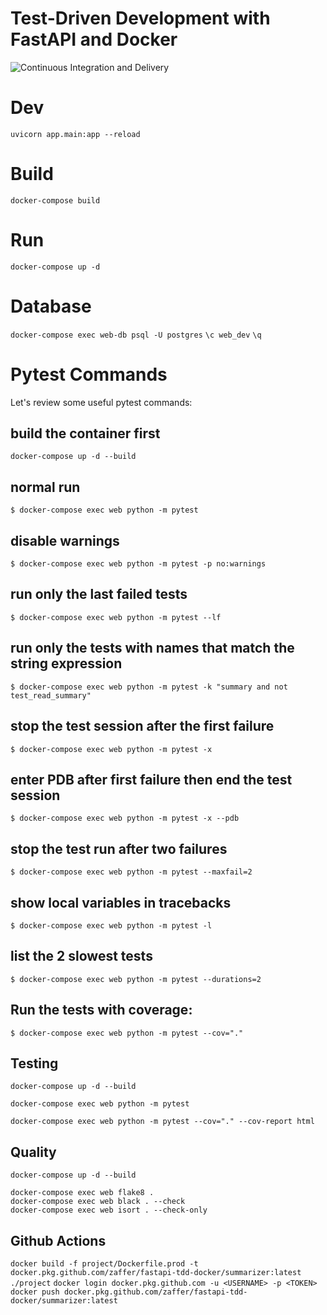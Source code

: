 # Test-Driven Development with FastAPI and Docker

![Continuous Integration and Delivery](https://github.com/Zaffer/fastapi-tdd-docker/workflows/Continuous%20Integration%20and%20Delivery/badge.svg?branch=master)


# Dev
`uvicorn app.main:app --reload`


# Build
`docker-compose build`


# Run
`docker-compose up -d`


# Database
`docker-compose exec web-db psql -U postgres`
`\c web_dev`
`\q`


# Pytest Commands
Let's review some useful pytest commands:

## build the container first
`docker-compose up -d --build`


## normal run
`$ docker-compose exec web python -m pytest`

## disable warnings
`$ docker-compose exec web python -m pytest -p no:warnings`

## run only the last failed tests
`$ docker-compose exec web python -m pytest --lf`

## run only the tests with names that match the string expression
`$ docker-compose exec web python -m pytest -k "summary and not test_read_summary"`

## stop the test session after the first failure
```$ docker-compose exec web python -m pytest -x```

## enter PDB after first failure then end the test session
`$ docker-compose exec web python -m pytest -x --pdb`

## stop the test run after two failures
`$ docker-compose exec web python -m pytest --maxfail=2`

## show local variables in tracebacks
`$ docker-compose exec web python -m pytest -l`

## list the 2 slowest tests
`$ docker-compose exec web python -m pytest --durations=2`


## Run the tests with coverage:
`$ docker-compose exec web python -m pytest --cov="."`


## Testing
```
docker-compose up -d --build
```
```
docker-compose exec web python -m pytest
```
```
docker-compose exec web python -m pytest --cov="." --cov-report html
```

## Quality
```
docker-compose up -d --build
```
```
docker-compose exec web flake8 .
docker-compose exec web black . --check
docker-compose exec web isort . --check-only
```

## Github Actions

`
docker build -f project/Dockerfile.prod -t docker.pkg.github.com/zaffer/fastapi-tdd-docker/summarizer:latest ./project
`
`
docker login docker.pkg.github.com -u <USERNAME> -p <TOKEN>
`
`
docker push docker.pkg.github.com/zaffer/fastapi-tdd-docker/summarizer:latest
`